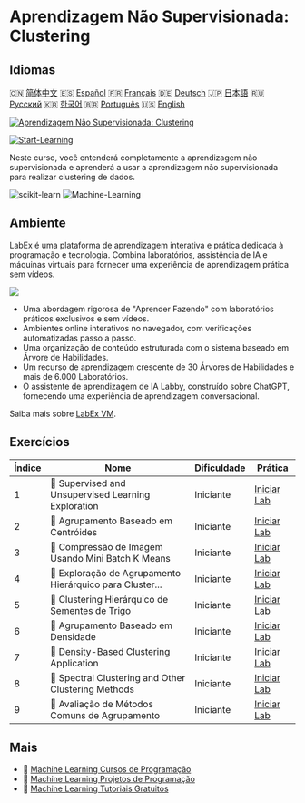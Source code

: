 # Aprendizagem Não Supervisionada: Clustering

## Idiomas

🇨🇳 [简体中文](README_zh.md) 🇪🇸 [Español](README_es.md) 🇫🇷 [Français](README_fr.md) 🇩🇪 [Deutsch](README_de.md) 🇯🇵 [日本語](README_ja.md) 🇷🇺 [Русский](README_ru.md) 🇰🇷 [한국어](README_ko.md) 🇧🇷 [Português](README_pt.md) 🇺🇸 [English](README.md) 

[![Aprendizagem Não Supervisionada: Clustering](https://cover-creator.labex.io/unsupervised-learning-clustering.png?lang=pt)](https://labex.io/pt/courses/unsupervised-learning-clustering)

[![Start-Learning](https://img.shields.io/badge/Start-Learning-whitesmoke?style=for-the-badge)](https://labex.io/pt/courses/unsupervised-learning-clustering)

Neste curso, você entenderá completamente a aprendizagem não supervisionada e aprenderá a usar a aprendizagem não supervisionada para realizar clustering de dados.

![scikit-learn](https://img.shields.io/badge/scikit-learn-whitesmoke?style=for-the-badge&logo=scikit-learn)
![Machine-Learning](https://img.shields.io/badge/Machine-Learning-whitesmoke?style=for-the-badge&logo=machine-learning)


## Ambiente

LabEx é uma plataforma de aprendizagem interativa e prática dedicada à programação e tecnologia. Combina laboratórios, assistência de IA e máquinas virtuais para fornecer uma experiência de aprendizagem prática sem vídeos.

![](https://tutorial-screenshot.getvm.io/images/vm-1725247253.png)

- Uma abordagem rigorosa de "Aprender Fazendo" com laboratórios práticos exclusivos e sem vídeos.
- Ambientes online interativos no navegador, com verificações automatizadas passo a passo.
- Uma organização de conteúdo estruturada com o sistema baseado em Árvore de Habilidades.
- Um recurso de aprendizagem crescente de 30 Árvores de Habilidades e mais de 6.000 Laboratórios.
- O assistente de aprendizagem de IA Labby, construído sobre ChatGPT, fornecendo uma experiência de aprendizagem conversacional.

Saiba mais sobre [LabEx VM](https://support.labex.io/using-labex/virtual-machine).

## Exercícios

|   Índice | Nome                                                     | Dificuldade   | Prática                                                                                                                        |
|----------|----------------------------------------------------------|---------------|--------------------------------------------------------------------------------------------------------------------------------|
|        1 | 📖 Supervised and Unsupervised Learning Exploration      | Iniciante     | <a target='_blank' href='https://labex.io/pt/labs/ml-supervised-and-unsupervised-learning-exploration-20815'>Iniciar Lab</a>   |
|        2 | 📖 Agrupamento Baseado em Centróides                     | Iniciante     | <a target='_blank' href='https://labex.io/pt/labs/ml-centroid-based-clustering-20754'>Iniciar Lab</a>                          |
|        3 | 📖 Compressão de Imagem Usando Mini Batch K Means        | Iniciante     | <a target='_blank' href='https://labex.io/pt/labs/ml-image-compression-using-mini-batch-k-means-20783'>Iniciar Lab</a>         |
|        4 | 📖 Exploração de Agrupamento Hierárquico para Cluster... | Iniciante     | <a target='_blank' href='https://labex.io/pt/labs/ml-hierarchical-clustering-exploration-for-clustering-20782'>Iniciar Lab</a> |
|        5 | 📖 Clustering Hierárquico de Sementes de Trigo           | Iniciante     | <a target='_blank' href='https://labex.io/pt/labs/ml-hierarchical-clustering-of-wheat-seeds-20779'>Iniciar Lab</a>             |
|        6 | 📖 Agrupamento Baseado em Densidade                      | Iniciante     | <a target='_blank' href='https://labex.io/pt/labs/ml-density-based-clustering-20770'>Iniciar Lab</a>                           |
|        7 | 📖 Density-Based Clustering Application                  | Iniciante     | <a target='_blank' href='https://labex.io/pt/labs/ml-density-based-clustering-application-20820'>Iniciar Lab</a>               |
|        8 | 📖 Spectral Clustering and Other Clustering Methods      | Iniciante     | <a target='_blank' href='https://labex.io/pt/labs/ml-spectral-clustering-and-other-clustering-methods-20811'>Iniciar Lab</a>   |
|        9 | 📖 Avaliação de Métodos Comuns de Agrupamento            | Iniciante     | <a target='_blank' href='https://labex.io/pt/labs/ml-evaluation-of-common-clustering-methods-20774'>Iniciar Lab</a>            |

## Mais

- 🔗 [Machine Learning Cursos de Programação](https://github.com/labex-labs/awesome-programming-courses)
- 🔗 [Machine Learning Projetos de Programação](https://github.com/labex-labs/awesome-programming-projects)
- 🔗 [Machine Learning Tutoriais Gratuitos](https://github.com/labex-labs/ml-free-tutorials)

